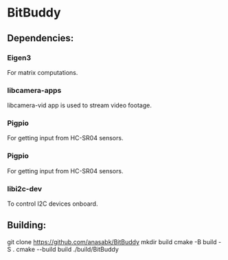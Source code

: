# BitBuddy
## Dependencies:
### Eigen3
For matrix computations.
### libcamera-apps
libcamera-vid app is used to stream video footage.
### Pigpio
For getting input from HC-SR04 sensors.
### Pigpio
For getting input from HC-SR04 sensors.
### libi2c-dev
To control I2C devices onboard.


## Building:
git clone https://github.com/anasabk/BitBuddy
mkdir build
cmake -B build -S .
cmake --build build
./build/BitBuddy <Control Station IP address>
